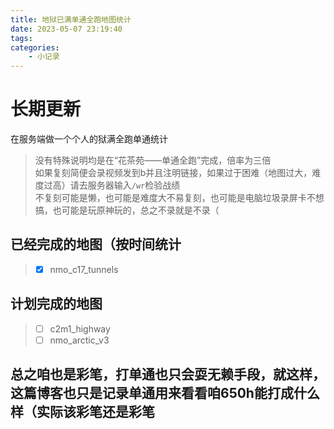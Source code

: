 ```yaml
---
title: 地狱已满单通全跑地图统计
date: 2023-05-07 23:19:40
tags:
categories:
    - 小记录
---
```


# 长期更新
在服务端做一个个人的狱满全跑单通统计
>没有特殊说明均是在“花茶苑——单通全跑”完成，倍率为三倍   
如果复刻简便会录视频发到b并且注明链接，如果过于困难（地图过大，难度过高）请去服务器输入`/wr`检验战绩    
不复刻可能是懒，也可能是难度大不易复刻，也可能是电脑垃圾录屏卡不想搞，也可能是玩原神玩的，总之不录就是不录（    

<!--more-->

## 已经完成的地图（按时间统计   

>- [x] nmo_c17_tunnels  

## 计划完成的地图   

>- [ ] c2m1_highway
>- [ ] nmo_arctic_v3

## 总之咱也是彩笔，打单通也只会耍无赖手段，就这样，这篇博客也只是记录单通用来看看咱650h能打成什么样（实际该彩笔还是彩笔
